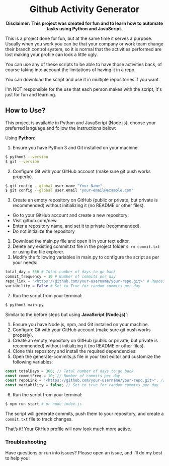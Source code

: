 <div align="center">

# Github Activity Generator

</div>

<div align='center'>

**Disclaimer: This project was created for fun and to learn how to automate tasks using Python and JavaScript.**

</div>

This is a project done for fun, but at the same time it serves a purpose. Usually when you work you can be that your company or work team change their branch control system, so it is normal that the activities performed are lost making your profile can look a little ugly.

You can use any of these scripts to be able to have those activities back, of course taking into account the limitations of having it in a repo.

You can download the script and use it in multiple repositories if you want.

I'm NOT responsible for the use that each person makes with the script, it's just for fun and learning.

## How to Use?

This project is available in Python and JavaScript (Node.js), choose your preferred language and follow the instructions below:

Using **Python**:

1.  Ensure you have Python 3 and Git installed on your machine.

```bash
$ python3 --version
$ git --version
```

2.  Configure Git with your GitHub account (make sure git push works properly).

```bash
$ git config --global user.name "Your Name"
$ git config --global user.email "your-email@example.com"
```

3.  Create an empty repository on GitHub (public or private, but private is recommended) without initializing it (no README or other files).

- Go to your GitHub account and create a new repository:
- Visit github.com/new.
- Enter a repository name, and set it to private (recommended).
- Do not initialize the repository

1.  Download the main.py file and open it in your text editor.
2.  Delete any existing commit.txt file in the project folder `$ rm commit.txt` or using the file explorer.
3.  Modify the following variables in main.py to configure the script as per your needs:

```python
total_day = 366 # Total number of days to go back
commit_frequency = 10 # Number of commits per day
repo_link = "<https://github.com/your-username/your-repo.git>" # Repository link
variability = False # Set to True for random commits per day
```

7.  Run the script from your terminal:

```bash
$ python3 main.py
```

Similar to the before steps but using **JavaScript (Node.js)`**:

1.  Ensure you have Node.js, npm, and Git installed on your machine.
2.  Configure Git with your GitHub account (make sure git push works properly).
3.  Create an empty repository on GitHub (public or private, but private is recommended) without initializing it (no README or other files).
4.  Clone this repository and install the required dependencies:
5.  Open the generate-commits.js file in your text editor and customize the following variables:

```js
const totalDays = 366; // Total number of days to go back
const commitFreq = 10; // Number of commits per day
const repoLink = "<https://github.com/your-username/your-repo.git>"; // Repository link
const variability = false; // Set to true for random commits per day
```

6.  Run the script from your terminal:

```bash
$ npm run start # or node index.js
```

The script will generate commits, push them to your repository, and create a `commit.txt` file to track changes.

That’s it! Your GitHub profile will now look much more active.

### Troubleshooting

Have questions or run into issues? Please open an issue, and I’ll do my best to help you!
